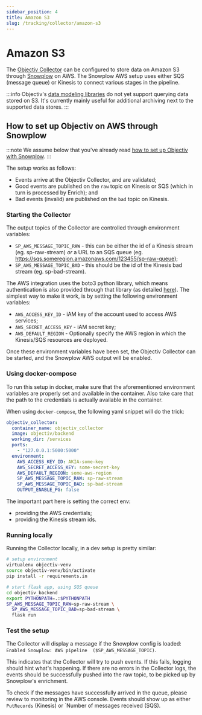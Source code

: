 ```yaml
---
sidebar_position: 4
title: Amazon S3
slug: /tracking/collector/amazon-s3
---
```


# Amazon S3

The [Objectiv Collector](./introduction.md) can be configured to store data on Amazon S3 through 
[Snowplow](./snowplow-pipeline.md) on AWS. The Snowplow AWS setup uses either SQS (message queue) or Kinesis 
to connect various stages in the pipeline. 

:::info
Objectiv's [data modeling libraries](../../modeling/index.mdx) do not yet support querying data stored on S3.
It's currently mainly useful for additional archiving next to the supported data stores.
:::

## How to set up Objectiv on AWS through Snowplow

:::note
We assume below that you've already read [how to set up Objectiv with Snowplow](./snowplow-pipeline.md).
:::

The setup works as follows:
- Events arrive at the Objectiv Collector, and are validated;
- Good events are published on the `raw` topic on Kinesis or SQS (which in turn is processed by Enrich); and
- Bad events (invalid) are published on the `bad` topic on Kinesis.

### Starting the Collector
The output topics of the Collector are controlled through environment variables:

- `SP_AWS_MESSAGE_TOPIC_RAW` - this can be either the id of a Kinesis stream (eg. sp-raw-stream) _or_ a URL 
  to an SQS queue (eg. https://sqs.someregion.amazonaws.com/123455/sp-raw-queue);
- `SP_AWS_MESSAGE_TOPIC_BAD` - this should be the id of the Kinesis bad stream (eg. sp-bad-stream).

The AWS integration uses the boto3 python library, which means authentication is also provided through that 
library (as detailed [here](https://boto3.amazonaws.com/v1/documentation/api/latest/guide/credentials.html)). 
The simplest way to make it work, is by setting the following environment variables:

- `AWS_ACCESS_KEY_ID` - iAM key of the account used to access AWS services;
- `AWS_SECRET_ACCESS_KEY` - iAM secret key;
- `AWS_DEFAULT_REGION` - Optionally specify the AWS region in which the Kinesis/SQS resources are deployed.

Once these environment variables have been set, the Objectiv Collector can be started, and the Snowplow AWS 
output will be enabled.

### Using docker-compose
To run this setup in docker, make sure that the aforementioned environment variables are properly set and 
available in the container. Also take care that the path to the credentials is actually available in the 
container.

When using `docker-compose`, the following yaml snippet will do the trick:
```yaml
objectiv_collector:
  container_name: objectiv_collector
  image: objectiv/backend
  working_dir: /services
  ports:
    - "127.0.0.1:5000:5000"
  environment:
    AWS_ACCESS_KEY_ID: AKIA-some-key
    AWS_SECRET_ACCESS_KEY: some-secret-key
    AWS_DEFAULT_REGION: some-aws-region
    SP_AWS_MESSAGE_TOPIC_RAW: sp-raw-stream
    SP_AWS_MESSAGE_TOPIC_BAD: sp-bad-stream
    OUTPUT_ENABLE_PG: false
```

The important part here is setting the correct env:
- providing the AWS credentials;
- providing the Kinesis stream ids.

### Running locally
Running the Collector locally, in a dev setup is pretty similar:

```sh
# setup environment
virtualenv objectiv-venv
source objectiv-venv/bin/activate
pip install -r requirements.in

# start flask app, using SQS queue
cd objectiv_backend
export PYTHONPATH=.:$PYTHONPATH
SP_AWS_MESSAGE_TOPIC_RAW=sp-raw-stream \
  SP_AWS_MESSAGE_TOPIC_BAD=sp-bad-stream \
  flask run
```

### Test the setup
The Collector will display a message if the Snowplow config is loaded: `Enabled Snowplow: AWS pipeline 
($SP_AWS_MESSAGE_TOPIC)`.

This indicates that the Collector will try to push events. If this fails, logging should hint what's 
happening. If there are no errors in the Collector logs, the events should be successfully pushed into the 
raw topic, to be picked up by Snowplow's enrichment.

To check if the messages have successfully arrived in the queue, please review to monitoring in the AWS 
console. Events should show up as either `PutRecords` (Kinesis) or `Number of messages received (SQS).
